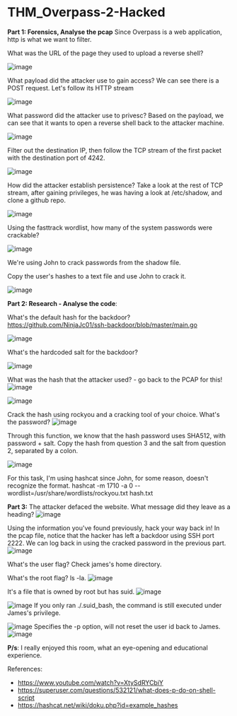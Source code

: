 # THM_Overpass-2-Hacked
**Part 1: Forensics, Analyse the pcap**
Since Overpass is a web application, http is what we want to filter.

What was the URL of the page they used to upload a reverse shell?

![image](https://github.com/QuanPham247/THM_Overpass-2-Hacked/assets/97132705/d8d947cf-b058-41f3-bcaf-78d7193e9639)

What payload did the attacker use to gain access?
We can see there is a POST request. Let's follow its HTTP stream

![image](https://github.com/QuanPham247/THM_Overpass-2-Hacked/assets/97132705/f1950d2b-09af-4b2d-8923-0e5dd9d78982)

What password did the attacker use to privesc?
Based on the payload, we can see that it wants to open a reverse shell back to the attacker machine. 

![image](https://github.com/QuanPham247/THM_Overpass-2-Hacked/assets/97132705/51609cab-7973-404a-b7e2-1742b2161d0e)

Filter out the destination IP, then follow the TCP stream of the first packet with the destination port of 4242. 

![image](https://github.com/QuanPham247/THM_Overpass-2-Hacked/assets/97132705/ba1d0cb4-71da-4059-a104-727387b891ee)

How did the attacker establish persistence?
Take a look at the rest of TCP stream, after gaining privileges, he was having a look at /etc/shadow, and clone a github repo. 

![image](https://github.com/QuanPham247/THM_Overpass-2-Hacked/assets/97132705/3d9897ad-4377-43c1-828a-5c0abad470ac)

Using the fasttrack wordlist, how many of the system passwords were crackable?

![image](https://github.com/QuanPham247/THM_Overpass-2-Hacked/assets/97132705/27e8b2d8-21a2-4230-a084-502bb5c6edd0)

We're using John to crack passwords from the shadow file.

Copy the user's hashes to a text file and use John to crack it. 

![image](https://github.com/QuanPham247/THM_Overpass-2-Hacked/assets/97132705/47ec7994-ffc2-4a87-b400-e4151c418401)



**Part 2: Research - Analyse the code**:

What's the default hash for the backdoor?
https://github.com/NinjaJc01/ssh-backdoor/blob/master/main.go

![image](https://github.com/QuanPham247/THM_Overpass-2-Hacked/assets/97132705/9d73b260-ae84-42c3-9924-153e12ce6329)


What's the hardcoded salt for the backdoor?

![image](https://github.com/QuanPham247/THM_Overpass-2-Hacked/assets/97132705/b950b677-60c2-4955-b5b2-acac2dece41e)



What was the hash that the attacker used? - go back to the PCAP for this!
![image](https://github.com/QuanPham247/THM_Overpass-2-Hacked/assets/97132705/ca7fae01-a512-44d3-b460-3b0203348293)

![image](https://github.com/QuanPham247/THM_Overpass-2-Hacked/assets/97132705/935b32e0-35b4-4017-854f-d9fbf2b44f05)



Crack the hash using rockyou and a cracking tool of your choice. What's the password?
![image](https://github.com/QuanPham247/THM_Overpass-2-Hacked/assets/97132705/74429f7d-e31b-4f9f-8f46-93b2285cf3b1)

Through this function, we know that the hash password uses SHA512, with password + salt. 
Copy the hash from question 3 and the salt from question 2, separated by a colon. 

![image](https://github.com/QuanPham247/THM_Overpass-2-Hacked/assets/97132705/17d52dd0-dd8a-41c9-a267-69b6121d8e8f)

For this task, I'm using hashcat since John, for some reason, doesn't recognize the format.
hashcat -m 1710 -a 0 --wordlist=/usr/share/wordlists/rockyou.txt hash.txt

**Part 3:** 
The attacker defaced the website. What message did they leave as a heading?
![image](https://github.com/QuanPham247/THM_Overpass-2-Hacked/assets/97132705/b199e690-bfbd-4a91-b4f2-57bbbb6a1371)

Using the information you've found previously, hack your way back in!
In the pcap file, notice that the hacker has left a backdoor using SSH port 2222. We can log back in using the cracked password in the previous part. 
![image](https://github.com/QuanPham247/THM_Overpass-2-Hacked/assets/97132705/93711244-2e1f-41a0-9b21-cfe0ddc3a99e)

What's the user flag?
Check james's home directory.

What's the root flag? 
ls -la. 
![image](https://github.com/QuanPham247/THM_Overpass-2-Hacked/assets/97132705/cd713518-5619-4ac6-bc94-b9261ead4146)

It's a file that is owned by root but has suid. 
![image](https://github.com/QuanPham247/THM_Overpass-2-Hacked/assets/97132705/c541817a-0bf3-456d-9b65-878ec3bb8cd8)

![image](https://github.com/QuanPham247/THM_Overpass-2-Hacked/assets/97132705/6555466d-7478-472e-a24d-8c0fad8953a8)
If you only ran ./.suid_bash, the command is still executed under James's privilege. 

![image](https://github.com/QuanPham247/THM_Overpass-2-Hacked/assets/97132705/8f1780dc-acd5-4653-be9c-bdf1035d60f7)
Specifies the -p option, will not reset the user id back to James. 
![image](https://github.com/QuanPham247/THM_Overpass-2-Hacked/assets/97132705/e9447146-98ab-47af-b68b-87a1e3070767)

**P/s**: I really enjoyed this room, what an eye-opening and educational experience. 

References: 
+ https://www.youtube.com/watch?v=XtySdRYCbiY
+ https://superuser.com/questions/532121/what-does-p-do-on-shell-script
+ https://hashcat.net/wiki/doku.php?id=example_hashes





